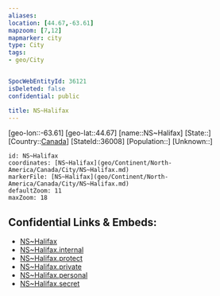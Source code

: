 ```yaml
---
aliases: 
location: [44.67,-63.61]
mapzoom: [7,12] 
mapmarker: city 
type: City
tags:
- geo/City


SpocWebEntityId: 36121
isDeleted: false
confidential: public

title: NS~Halifax
---
```

[geo-lon::-63.61]
[geo-lat::44.67]
[name::NS~Halifax]
[State::]
[Country::[Canada](geo/Continent/North-America/Canada.md)]
[StateId::36008]
[Population::]
[Unknown::]


```leaflet
id: NS~Halifax
coordinates: [NS~Halifax](geo/Continent/North-America/Canada/City/NS~Halifax.md)
markerFile: [NS~Halifax](geo/Continent/North-America/Canada/City/NS~Halifax.md)
defaultZoom: 11 
maxZoom: 18
```


## Confidential Links & Embeds: 
- [NS~Halifax](../../../../../../_public/geo/Continent/North-America/Canada/City/NS~Halifax.md) 
- [NS~Halifax.internal](../../../../../../_internal/geo/Continent/North-America/Canada/City/NS~Halifax.internal.md) 
- [NS~Halifax.protect](../../../../../../_protect/geo/Continent/North-America/Canada/City/NS~Halifax.protect.md) 
- [NS~Halifax.private](../../../../../../_private/geo/Continent/North-America/Canada/City/NS~Halifax.private.md) 
- [NS~Halifax.personal](../../../../../../_personal/geo/Continent/North-America/Canada/City/NS~Halifax.personal.md) 
- [NS~Halifax.secret](../../../../../../_secret/geo/Continent/North-America/Canada/City/NS~Halifax.secret.md) 
